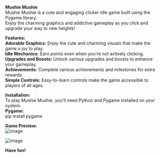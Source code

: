 **Mushie Mushie**<br>
Mushie Mushie is a cute and engaging clicker idle game built using the Pygame library. <br>
Enjoy the charming graphics and addictive gameplay as you click and upgrade your way to new heights!<br>

**Features:** <br>
**Adorable Graphics:** Enjoy the cute and charming visuals that make the game a joy to play.<br>
**Idle Mechanics:** Earn points even when you're not actively clicking.<br>
**Upgrades and Boosts:** Unlock various upgrades and boosts to enhance your gameplay.<br>
**Achievements:** Complete various achievements and milestones for extra rewards.<br>
**Simple Controls:** Easy-to-learn controls make the game accessible to players of all ages.<br>

**Installation:** <br>
To play Mushie Mushie, you'll need Python and Pygame installed on your system.<br>
**Pygame:** <br>
pip install pygame<br>


**Game Preview:** <br>
![image](https://github.com/kztan2004/Mushie-Mushie/assets/159675300/c33056e3-af70-44cc-9f8c-873cd019c5ad)

![image](https://github.com/kztan2004/Mushie-Mushie/assets/159675300/8fa9fe40-1fbd-40e5-b9ef-975f61caff93)

**Have fun!** <br>
